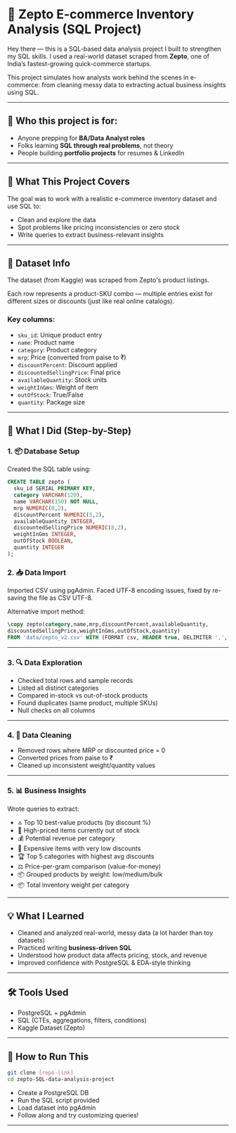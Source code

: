 # 💼 Zepto E-commerce Inventory Analysis (SQL Project)

Hey there — this is a SQL-based data analysis project I built to strengthen my SQL skills. I used a real-world dataset scraped from **Zepto**, one of India’s fastest-growing quick-commerce startups.

This project simulates how analysts work behind the scenes in e-commerce: from cleaning messy data to extracting actual business insights using SQL.

---

## 🧠 Who this project is for:

* Anyone prepping for **BA/Data Analyst roles**
* Folks learning **SQL through real problems**, not theory
* People building **portfolio projects** for resumes & LinkedIn

---

## 📌 What This Project Covers

The goal was to work with a realistic e-commerce inventory dataset and use SQL to:

* Clean and explore the data
* Spot problems like pricing inconsistencies or zero stock
* Write queries to extract business-relevant insights

---

## 📁 Dataset Info

The dataset (from Kaggle) was scraped from Zepto's product listings.

Each row represents a product-SKU combo — multiple entries exist for different sizes or discounts (just like real online catalogs).

### Key columns:

* `sku_id`: Unique product entry
* `name`: Product name
* `category`: Product category
* `mrp`: Price (converted from paise to ₹)
* `discountPercent`: Discount applied
* `discountedSellingPrice`: Final price
* `availableQuantity`: Stock units
* `weightInGms`: Weight of item
* `outOfStock`: True/False
* `quantity`: Package size

---

## 🔧 What I Did (Step-by-Step)

### 1. 📦 Database Setup

Created the SQL table using:

```sql
CREATE TABLE zepto (
  sku_id SERIAL PRIMARY KEY,
  category VARCHAR(120),
  name VARCHAR(150) NOT NULL,
  mrp NUMERIC(8,2),
  discountPercent NUMERIC(5,2),
  availableQuantity INTEGER,
  discountedSellingPrice NUMERIC(8,2),
  weightInGms INTEGER,
  outOfStock BOOLEAN,
  quantity INTEGER
);
```

### 2. 📥 Data Import

Imported CSV using pgAdmin. Faced UTF-8 encoding issues, fixed by re-saving the file as CSV UTF-8.

Alternative import method:

```sql
\copy zepto(category,name,mrp,discountPercent,availableQuantity,
discountedSellingPrice,weightInGms,outOfStock,quantity)
FROM 'data/zepto_v2.csv' WITH (FORMAT csv, HEADER true, DELIMITER ',', QUOTE '"', ENCODING 'UTF8');
```

---

### 3. 🔍 Data Exploration

* Checked total rows and sample records
* Listed all distinct categories
* Compared in-stock vs out-of-stock products
* Found duplicates (same product, multiple SKUs)
* Null checks on all columns

---

### 4. 🧹 Data Cleaning

* Removed rows where MRP or discounted price = 0
* Converted prices from paise to ₹
* Cleaned up inconsistent weight/quantity values

---

### 5. 📊 Business Insights

Wrote queries to extract:

* 🔝 Top 10 best-value products (by discount %)
* 💸 High-priced items currently out of stock
* 💰 Potential revenue per category
* 🎯 Expensive items with very low discounts
* 🏆 Top 5 categories with highest avg discounts
* ⚖️ Price-per-gram comparison (value-for-money)
* 📦 Grouped products by weight: low/medium/bulk
* 📦 Total inventory weight per category

---

## 💡 What I Learned

* Cleaned and analyzed real-world, messy data (a lot harder than toy datasets)
* Practiced writing **business-driven SQL**
* Understood how product data affects pricing, stock, and revenue
* Improved confidence with PostgreSQL & EDA-style thinking

---

## 🛠 Tools Used

* PostgreSQL + pgAdmin
* SQL (CTEs, aggregations, filters, conditions)
* Kaggle Dataset (Zepto)

---

## 📌 How to Run This

```bash
git clone [repo-link]
cd zepto-SQL-data-analysis-project
```

* Create a PostgreSQL DB
* Run the SQL script provided
* Load dataset into pgAdmin
* Follow along and try customizing queries!

---
